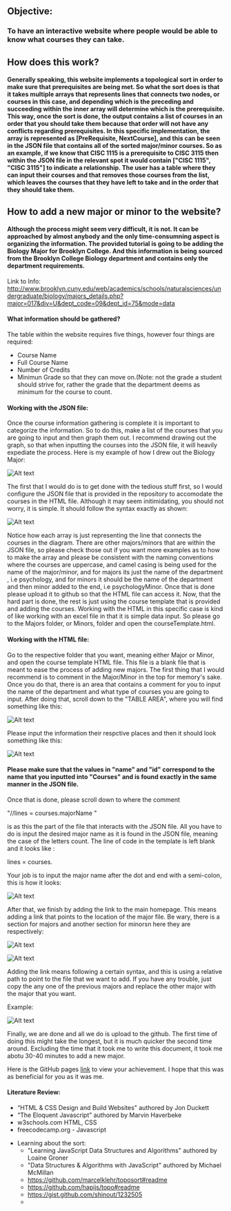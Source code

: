 ## Objective:
### To have an interactive website where people would be able to know what courses they can take.
## How does this work? 
#### Generally speaking, this website implements a topological sort in order to make sure that prerequisites are being met. So what the sort does is that it takes multiple arrays that represents lines that connects two nodes, or courses in this case, and depending which is the preceding and succeeding within the inner array will determine which is the prerequisite. This way, once the sort is done, the output contains a list of courses in an order that you should take them because that order will not have any conflicts regarding prerequisites. In this specific implementation, the array is represented as [PreRequisite, NextCourse], and this can be seen in the JSON file that contains all of the sorted major/minor courses. So as an example, if we know that CISC 1115 is a prerequisite to CISC 3115 then within the JSON file in the relevant spot it would contain ["CISC 1115", "CISC 3115"] to indicate a relationship. The user has a table where they can input their courses and that removes those courses from the list, which leaves the courses that they have left to take and in the order that they should take them.

## How to add a new major or minor to the website? 
#### Although the process might seem very difficult, it is not. It can be approached by almost anybody and the only time-consumning aspect is organizing the information. The provided tutorial is going to be adding the Biology Major for Brooklyn College. And this information is being sourced from the Brooklyn College Biology department and contains only the department requirements.
Link to Info: http://www.brooklyn.cuny.edu/web/academics/schools/naturalsciences/undergraduate/biology/majors_details.php?major=017&div=U&dept_code=09&dept_id=75&mode=data

#### What information should be gathered? 
The table within the website requires five things, however four things are required:
- Course Name
- Full Course Name 
- Number of Credits
- Minimun Grade so that they can move on.(Note: not the grade a student should strive for, rather the grade that the department deems as minimum for the course to count.
#### Working with the JSON file: 
Once the course information gathering is complete it is important to categorize the information. So to do this, make a list of the courses that you are going to input and then graph them out. I recommend drawing out the graph, so that when inputting the courses into the JSON file, it will heavily expediate the process. Here is my example of how I drew out the Biology Major:

![Alt text](guideAsset/BioMap.png?raw=true "BioMap")

The first that I would do is to get done with the tedious stuff first, so I would configure the JSON file that is provided in the repository to accomodate the courses in the HTML file. Although it may seem initimidating, you should not worry, it is simple. It should follow the syntax exactly as shown: 

![Alt text](guideAsset/correctedBioJSON.png?raw=true "JSON")

Notice how each array is just representing the line that connects the courses in the diagram. There are other majors/minors that are within the JSON file, so please check those out if you want more examples as to how to make the array and please be consistent with the naming conventions where the courses are uppercase, and camel casing is being used for the name of the major/minor, and for majors its just the name of the department , i.e psychology, and for minors it should be the name of the department and then minor added to the end, i.e psychologyMinor. Once that is done please upload it to github so that the HTML file can access it. Now, that the hard part is done, the rest is just using the course template that is provided and adding the courses. Working with the HTML in this specific case is kind of like working with an excel file in that it is simple data input. So please go to the Majors folder, or Minors, folder and open the courseTemplate.html.

#### Working with the HTML file:
Go to the respective folder that you want, meaning either Major or Minor, and open the course template HTML file. This file is a blank file that is meant to ease the process of adding new majors. The first thing that I would recommend is to comment in the Major/Minor in the top for memory's sake. Once you do that, there is an area that contains a comment for you to input the name of the department and what type of courses you are going to input. After doing  that, scroll down to the "TABLE AREA", where you will find something like this: 


![Alt text](guideAsset/tableArea.png?raw=true "tableArea")

Please input the information their respctive places and then it should look something like this: 

![Alt text](guideAsset/inputTable.png?raw=true "inputArea")

#### Please make sure that the values in "name" and "id" correspond to the name that you inputted into "Courses" and is found exactly in the same manner in the JSON file.

Once that is done, please scroll down to where the comment

"//lines = courses.majorName "

is as this the part of the file that interacts with the JSON file. All you have to do is input the desired major name as it is found in the JSON file, meaning the case of the letters count. The line of code in the template is left blank and it looks like : 

  lines = courses. 

Your job is to input the major name after the dot and end with a semi-colon, this is how it looks: 

![Alt text](guideAsset/toposortlink.png?raw=true "Jquery")

After that, we finish by adding the link to the main homepage. This means adding a link that points to the location of the major file. Be wary, there is a section for majors and another section for minorsn here they are respectively:

![Alt text](guideAsset/menuindexbefore.png?raw=true "Majors")

![Alt text](guideAsset/MinorSection.png?raw=true "Minors")

Adding the link means following a certain syntax, and this is using a relative path to point to the file that we want to add. If you have any trouble, just copy the any one of the previous majors and replace the other major with the major that you want.

Example:

![Alt text](guideAsset/menuindexafter.png?raw=true "AddedBio")

Finally, we are done and all we do is upload to the github. The first time of doing this might take the longest, but it is much quicker the second time around. Excluding the time that it took me to write this document, it took me abotu 30-40 minutes to add a new major.

Here is the GitHub pages [link](https://chuckleberrynip.github.io/PreRequisiteWebsite/) to view your achievement.
I hope that this was as beneficial for you as it was me.

#### Literature Review: 
  - “HTML & CSS Design and Build Websites" authored by Jon Duckett
  - “The Eloquent Javascript” authored by Marvin Haverbeke
  - w3schools.com  HTML, CSS
  - freecodecamp.org - Javascript

* Learning about the sort:
  - "Learning JavaScript Data Structures and Algorithms" authored by Loaine Groner
  - "Data Structures & Algorithms with JavaScript" authored by Michael McMillan
  - https://github.com/marcelklehr/toposort#readme
  - https://github.com/hapijs/topo#readme
  - https://gist.github.com/shinout/1232505
  - 

